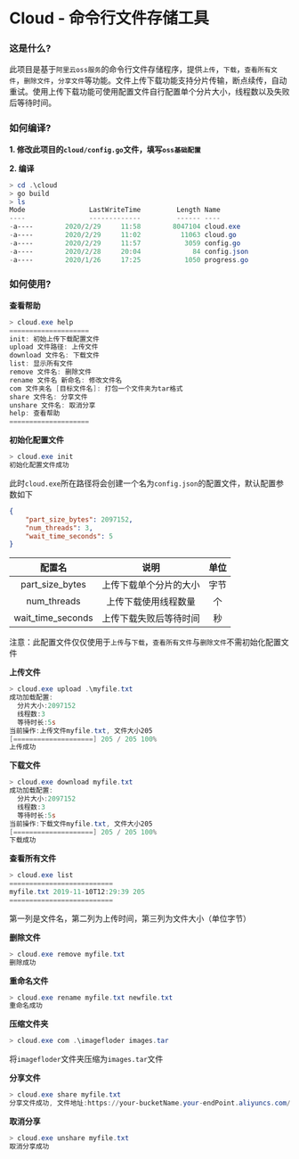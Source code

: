 # Cloud - 命令行文件存储工具

### 这是什么?

此项目是基于`阿里云oss服务`的命令行文件存储程序，提供`上传`，`下载`，`查看所有文件`，`删除文件`，`分享文件`等功能。文件上传下载功能支持分片传输，断点续传，自动重试。使用上传下载功能可使用配置文件自行配置单个分片大小，线程数以及失败后等待时间。

### 如何编译?

**1. 修改此项目的`cloud/config.go`文件，填写`oss基础配置`**

**2. 编译**

```powershell
> cd .\cloud
> go build
> ls
Mode                LastWriteTime         Length Name
----                -------------         ------ ----
-a----        2020/2/29     11:58        8047104 cloud.exe
-a----        2020/2/29     11:02          11063 cloud.go
-a----        2020/2/29     11:57           3059 config.go
-a----        2020/2/28     20:04             84 config.json
-a----        2020/1/26     17:25           1050 progress.go
```

### 如何使用?

**查看帮助**

```powershell
> cloud.exe help
====================
init: 初始上传下载配置文件
upload 文件路径: 上传文件
download 文件名: 下载文件
list: 显示所有文件
remove 文件名: 删除文件
rename 文件名 新命名: 修改文件名
com 文件夹名 [目标文件名]: 打包一个文件夹为tar格式
share 文件名: 分享文件
unshare 文件名: 取消分享
help: 查看帮助
====================
```

**初始化配置文件**

```powershell
> cloud.exe init
初始化配置文件成功
```

此时`cloud.exe`所在路径将会创建一个名为`config.json`的配置文件，默认配置参数如下

```json
{
    "part_size_bytes": 2097152,
    "num_threads": 3,
    "wait_time_seconds": 5
}
```

|      配置名       |          说明          | 单位 |
| :---------------: | :--------------------: | :--: |
|  part_size_bytes  | 上传下载单个分片的大小 | 字节 |
|    num_threads    |  上传下载使用线程数量  |  个  |
| wait_time_seconds | 上传下载失败后等待时间 |  秒  |

注意：此配置文件仅仅使用于`上传`与`下载`，`查看所有文件`与`删除文件`不需初始化配置文件

**上传文件**

```powershell
> cloud.exe upload .\myfile.txt
成功加载配置:
  分片大小:2097152
  线程数:3
  等待时长:5s
当前操作:上传文件myfile.txt, 文件大小205
[====================] 205 / 205 100%
上传成功
```

**下载文件**

```powershell
> cloud.exe download myfile.txt
成功加载配置:
  分片大小:2097152
  线程数:3
  等待时长:5s
当前操作:下载文件myfile.txt, 文件大小205
[====================] 205 / 205 100%
下载成功
```

**查看所有文件**

```powershell
> cloud.exe list
==========================
myfile.txt 2019-11-10T12:29:39 205
==========================
```


第一列是文件名，第二列为上传时间，第三列为文件大小（单位字节）

**删除文件**

```powershell
> cloud.exe remove myfile.txt
删除成功
```

**重命名文件**

```powershell
> cloud.exe rename myfile.txt newfile.txt
重命名成功
```

**压缩文件夹**

```powershell
> cloud.exe com .\imagefloder images.tar
```

将`imagefloder`文件夹压缩为`images.tar`文件

**分享文件**

```powershell
> cloud.exe share myfile.txt
分享文件成功, 文件地址:https://your-bucketName.your-endPoint.aliyuncs.com/myfile.txt
```

**取消分享**

```powershell
> cloud.exe unshare myfile.txt
取消分享成功
```